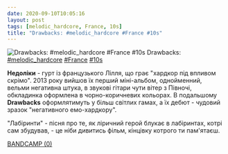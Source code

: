 ```yaml
---
date: 2020-09-10T10:05:16
layout: post
tags: [melodic_hardcore, France, 10s]
title: "Drawbacks: #melodic_hardcore #France #10s"
---
```

![Drawbacks: #melodic_hardcore #France #10s](https://res.cloudinary.com/vast-space-unexplored/image/upload/photos/photo_1049_10-09-2020_10-05-16.jpg)
Drawbacks: [#melodic_hardcore](/tags/#melodic_hardcore) [#France](/tags/#France) [#10s](/tags/#10s)

**Недоліки** - гурт із французького Лілля, що грає &quot;хардкор під впливом скрімо&quot;. 2013 року вийшов їх перший міні-альбом, однойменний, вельми негативна штука, в звукові гітари чути вітер з Півночі, обкладинка оформлена в чорно-коричневих кольорах. В подальшому **Drawbacks** оформлятимуть у більш світлих гамах, а їх дебют - чудовий зразок &quot;негативного емо-хардкору&quot;.

&quot;Лабіринти&quot; - пісня про те, як ліричний герой блукає в лабіринтах, котрі сам збудував, - це ніби дивитись фільм, кінцівку котрого ти пам&#39;ятаєш.

[BANDCAMP (0)](https://wearedrawbacks.bandcamp.com/album/drawbacks)
